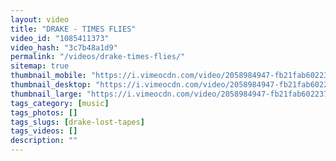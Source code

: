 ```yaml
---
layout: video
title: "DRAKE - TIMES FLIES"
video_id: "1085411373"
video_hash: "3c7b48a1d9"
permalink: "/videos/drake-times-flies/"
sitemap: true
thumbnail_mobile: "https://i.vimeocdn.com/video/2058984947-fb21fab602237c541300689f72657fd06ecb93b6d5ace70b244316356e17651e-d_640x360?&r=pad&region=us"
thumbnail_desktop: "https://i.vimeocdn.com/video/2058984947-fb21fab602237c541300689f72657fd06ecb93b6d5ace70b244316356e17651e-d_960x540?&r=pad&region=us"
thumbnail_large: "https://i.vimeocdn.com/video/2058984947-fb21fab602237c541300689f72657fd06ecb93b6d5ace70b244316356e17651e-d_1280x720?&r=pad&region=us"
tags_category: [music]
tags_photos: []
tags_slugs: [drake-lost-tapes]
tags_videos: []
description: ""
---
```

